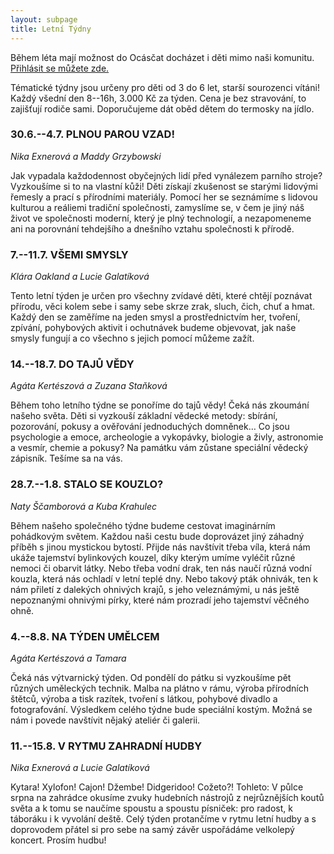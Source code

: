 ```yaml
---
layout: subpage
title: Letní Týdny
---
```


Během léta mají možnost do Ocásčat docházet i děti mimo naši komunitu. [Přihlásit se můžete zde.](https://docs.google.com/forms/d/1hBg1ULSoizvxWZ5Zw0EIB8MpLB9o3THp-ZkbghkNgmk/edit)

Tématické týdny jsou určeny pro děti od 3 do 6 let, starší sourozenci vítáni! Každý všední den 8--16h, 3.000 Kč za týden. Cena je bez stravování, to zajišťují rodiče sami. Doporučujeme dát oběd dětem do termosky na jídlo.

### 30.6.--4.7. PLNOU PAROU VZAD!

*Nika Exnerová a Maddy Grzybowski*

Jak vypadala každodennost obyčejných lidí před vynálezem parního stroje? Vyzkoušíme si to na vlastní kůži! Děti získají zkušenost se starými lidovými řemesly a prací s přírodními materiály. Pomocí her se seznámíme s lidovou kulturou a reáliemi tradiční společnosti, zamyslíme se, v čem je jiný náš život ve společnosti moderní, který je plný technologií, a nezapomeneme ani na porovnání tehdejšího a dnešního vztahu společnosti k přírodě.

### 7.--11.7. VŠEMI SMYSLY

*Klára Oakland a Lucie Galatíková*

Tento letní týden je určen pro všechny zvídavé děti, které chtějí poznávat přírodu, věci kolem sebe i samy sebe skrze zrak, sluch, čich, chuť a hmat. Každý den se zaměříme na jeden smysl a prostřednictvím her, tvoření, zpívání, pohybových aktivit i ochutnávek budeme objevovat, jak naše smysly fungují a co všechno s jejich pomocí můžeme zažít.

### 14.--18.7. DO TAJŮ VĚDY

*Agáta Kertészová a Zuzana Staňková*

Během toho letního týdne se ponoříme do tajů vědy! Čeká nás zkoumání našeho světa. Děti si vyzkouší základní vědecké metody: sbírání, pozorování, pokusy a ověřování jednoduchých domněnek…
Co jsou psychologie a emoce, archeologie a vykopávky, biologie a živly, astronomie a vesmír, chemie a pokusy?
Na památku vám zůstane speciální vědecký zápisník.
Tešíme sa na vás.

### 28.7.--1.8. STALO SE KOUZLO?

*Naty Ščamborová a Kuba Krahulec*

Během našeho společného týdne budeme cestovat imaginárním pohádkovým světem. Každou naši cestu bude doprovázet jiný záhadný příběh s jinou mystickou bytostí. Přijde nás navštívit třeba víla, která nám ukáže tajemství bylinkových kouzel, díky kterým umíme vyléčit různé nemoci či obarvit látky. Nebo třeba vodní drak, ten nás naučí různá vodní kouzla, která nás ochladí v letní teplé dny. Nebo takový pták ohnivák, ten k nám přiletí z dalekých ohnivých krajů, s jeho veleznámými, u nás ještě nepoznanými ohnivými pírky, které nám prozradí jeho tajemství věčného ohně. 

### 4.--8.8. NA TÝDEN UMĚLCEM

*Agáta Kertészová a Tamara*

Čeká nás výtvarnický týden. Od pondělí do pátku si vyzkoušíme pět různých uměleckých technik. Malba na plátno v rámu, výroba přírodních štětců, výroba a tisk razítek, tvoření s látkou, pohybové divadlo a fotografování. Výsledkem celého týdne bude speciální kostým. Možná se nám i povede navštívit nějaký ateliér či galerii.

### 11.--15.8. V RYTMU ZAHRADNÍ HUDBY

*Nika Exnerová a Lucie Galatíková*

Kytara! Xylofon! Cajon! Džembe! Didgeridoo! Cožeto?! Tohleto: V půlce srpna na zahrádce okusíme zvuky hudebních nástrojů z nejrůznějších koutů světa a k tomu se naučíme spoustu a spoustu písniček: pro radost, k táboráku i k vyvolání deště. Celý týden protančíme v rytmu letní hudby a s doprovodem přátel si pro sebe na samý závěr uspořádáme velkolepý koncert. Prosím hudbu!
